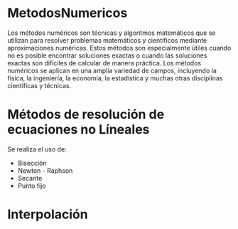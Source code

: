 # MetodosNumericos
  Los métodos numéricos son técnicas y algoritmos matemáticos que se utilizan para resolver problemas matemáticos y
  científicos mediante aproximaciones numéricas. Estos métodos son especialmente útiles cuando no es posible encontrar
  soluciones exactas o cuando las soluciones exactas son difíciles de calcular de manera práctica. Los métodos numéricos
  se aplican en una amplia variedad de campos, incluyendo la física, la ingeniería, la economía, la estadística y muchas
  otras disciplinas científicas y técnicas.

# Métodos de resolución de ecuaciones no Líneales

  Se realiza el uso de:
  - Bisección
  - Newton - Raphson
  - Secante
  - Punto fijo

# Interpolación

